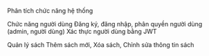 Phân tích chức năng hệ thống 

Chức năng người dùng
Đăng ký, đăng nhập, phân quyền người dùng (admin, người dùng)
Xác thực người dùng bằng JWT

Quản lý sách
Thêm sách mới, Xóa sách, Chỉnh sửa thông tin sách
